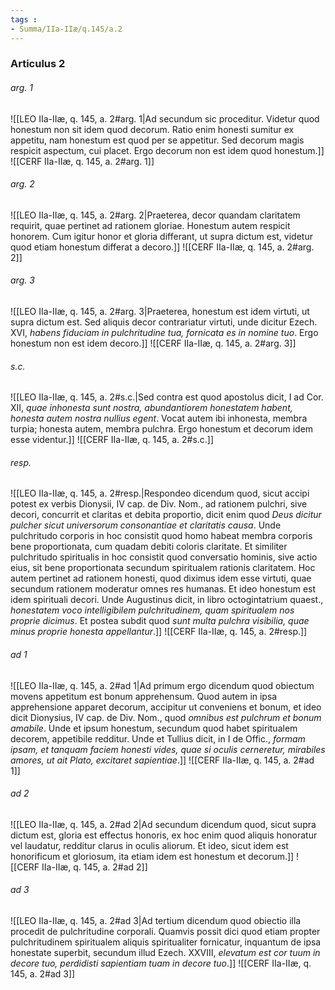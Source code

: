 ```yaml
---
tags : 
- Summa/IIa-IIæ/q.145/a.2
---
```


### Articulus 2

###### arg. 1
![[LEO IIa-IIæ, q. 145, a. 2#arg. 1|Ad secundum sic proceditur. Videtur quod honestum non sit idem quod decorum. Ratio enim honesti sumitur ex appetitu, nam honestum est quod per se appetitur. Sed decorum magis respicit aspectum, cui placet. Ergo decorum non est idem quod honestum.]]
![[CERF IIa-IIæ, q. 145, a. 2#arg. 1]]

###### arg. 2
![[LEO IIa-IIæ, q. 145, a. 2#arg. 2|Praeterea, decor quandam claritatem requirit, quae pertinet ad rationem gloriae. Honestum autem respicit honorem. Cum igitur honor et gloria differant, ut supra dictum est, videtur quod etiam honestum differat a decoro.]]
![[CERF IIa-IIæ, q. 145, a. 2#arg. 2]]

###### arg. 3
![[LEO IIa-IIæ, q. 145, a. 2#arg. 3|Praeterea, honestum est idem virtuti, ut supra dictum est. Sed aliquis decor contrariatur virtuti, unde dicitur Ezech. XVI, *habens fiduciam in pulchritudine tua, fornicata es in nomine tuo*. Ergo honestum non est idem decoro.]]
![[CERF IIa-IIæ, q. 145, a. 2#arg. 3]]

###### s.c.
![[LEO IIa-IIæ, q. 145, a. 2#s.c.|Sed contra est quod apostolus dicit, I ad Cor. XII, *quae inhonesta sunt nostra, abundantiorem honestatem habent, honesta autem nostra nullius egent*. Vocat autem ibi inhonesta, membra turpia; honesta autem, membra pulchra. Ergo honestum et decorum idem esse videntur.]]
![[CERF IIa-IIæ, q. 145, a. 2#s.c.]]

###### resp.
![[LEO IIa-IIæ, q. 145, a. 2#resp.|Respondeo dicendum quod, sicut accipi potest ex verbis Dionysii, IV cap. de Div. Nom., ad rationem pulchri, sive decori, concurrit et claritas et debita proportio, dicit enim quod *Deus dicitur pulcher sicut universorum consonantiae et claritatis causa*. Unde pulchritudo corporis in hoc consistit quod homo habeat membra corporis bene proportionata, cum quadam debiti coloris claritate. Et similiter pulchritudo spiritualis in hoc consistit quod conversatio hominis, sive actio eius, sit bene proportionata secundum spiritualem rationis claritatem. Hoc autem pertinet ad rationem honesti, quod diximus idem esse virtuti, quae secundum rationem moderatur omnes res humanas. Et ideo honestum est idem spirituali decori. Unde Augustinus dicit, in libro octogintatrium quaest., *honestatem voco intelligibilem pulchritudinem, quam spiritualem nos proprie dicimus*. Et postea subdit quod *sunt multa pulchra visibilia, quae minus proprie honesta appellantur*.]]
![[CERF IIa-IIæ, q. 145, a. 2#resp.]]

###### ad 1
![[LEO IIa-IIæ, q. 145, a. 2#ad 1|Ad primum ergo dicendum quod obiectum movens appetitum est bonum apprehensum. Quod autem in ipsa apprehensione apparet decorum, accipitur ut conveniens et bonum, et ideo dicit Dionysius, IV cap. de Div. Nom., quod *omnibus est pulchrum et bonum amabile*. Unde et ipsum honestum, secundum quod habet spiritualem decorem, appetibile redditur. Unde et Tullius dicit, in I de Offic., *formam ipsam, et tanquam faciem honesti vides, quae si oculis cerneretur, mirabiles amores, ut ait Plato, excitaret sapientiae*.]]
![[CERF IIa-IIæ, q. 145, a. 2#ad 1]]

###### ad 2
![[LEO IIa-IIæ, q. 145, a. 2#ad 2|Ad secundum dicendum quod, sicut supra dictum est, gloria est effectus honoris, ex hoc enim quod aliquis honoratur vel laudatur, redditur clarus in oculis aliorum. Et ideo, sicut idem est honorificum et gloriosum, ita etiam idem est honestum et decorum.]]
![[CERF IIa-IIæ, q. 145, a. 2#ad 2]]

###### ad 3
![[LEO IIa-IIæ, q. 145, a. 2#ad 3|Ad tertium dicendum quod obiectio illa procedit de pulchritudine corporali. Quamvis possit dici quod etiam propter pulchritudinem spiritualem aliquis spiritualiter fornicatur, inquantum de ipsa honestate superbit, secundum illud Ezech. XXVIII, *elevatum est cor tuum in decore tuo, perdidisti sapientiam tuam in decore tuo*.]]
![[CERF IIa-IIæ, q. 145, a. 2#ad 3]]

